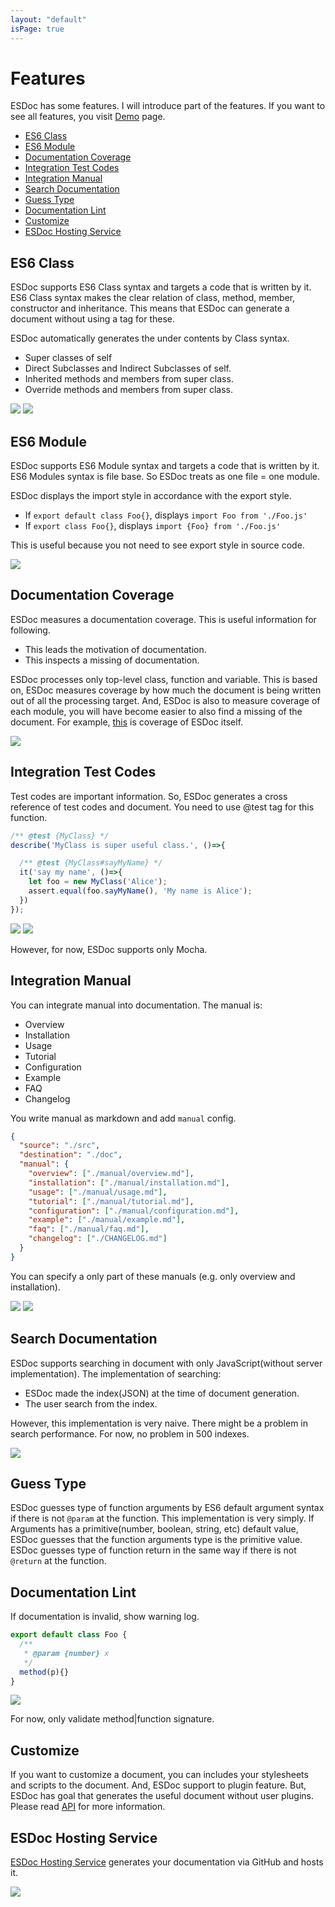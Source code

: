 ```yaml
---
layout: "default"
isPage: true
---
```


# Features
ESDoc has some features.
I will introduce part of the features.
If you want to see all features, you visit [Demo](./#demo) page.

- [ES6 Class](#es6-class)
- [ES6 Module](#es6-module)
- [Documentation Coverage](#documentation-coverage)
- [Integration Test Codes](#integration-test-codes)
- [Integration Manual](#integration-manual)
- [Search Documentation](#search-documentation)
- [Guess Type](#guess-type)
- [Documentation Lint](#documentation-lint)
- [Customize](#customize)
- [ESDoc Hosting Service](#esdoc-hosting-service)


## ES6 Class
ESDoc supports ES6 Class syntax and targets a code that is written by it.
ES6 Class syntax makes the clear relation of class, method, member, constructor and inheritance.
This means that ESDoc can generate a document without using a tag for these.

ESDoc automatically generates the under contents by Class syntax.

- Super classes of self
- Direct Subclasses and Indirect Subclasses of self.
- Inherited methods and members from super class.
- Override methods and members from super class.

<img src="./image/feature/class1.png" class="screen-shot">

<img src="./image/feature/class2.png" class="screen-shot">

## ES6 Module
ESDoc supports ES6 Module syntax and targets a code that is written by it.
ES6 Modules syntax is file base. So ESDoc treats as one file = one module.

ESDoc displays the import style in accordance with the export style.
- If ``export default class Foo{}``, displays ``import Foo from './Foo.js'``
- If ``export class Foo{}``, displays ``import {Foo} from './Foo.js'``

This is useful because you not need to see export style in source code.

<img src="./image/feature/module1.png" class="screen-shot">

## Documentation Coverage
ESDoc measures a documentation coverage. This is useful information for following.
- This leads the motivation of documentation.
- This inspects a missing of documentation.

ESDoc processes only top-level class, function and variable.
This is based on, ESDoc measures coverage by how much the document is being written out of all the processing target.
And, ESDoc is also to measure coverage of each module, you will have become easier to also find a missing of the document.
For example, [this](./esdoc/source.html) is coverage of ESDoc itself.

<img src="./image/feature/coverage1.png" class="screen-shot">

## Integration Test Codes
Test codes are important information.
So, ESDoc generates a cross reference of test codes and document.
You need to use @test tag for this function.

```javascript
/** @test {MyClass} */
describe('MyClass is super useful class.', ()=>{

  /** @test {MyClass#sayMyName} */
  it('say my name', ()=>{
    let foo = new MyClass('Alice');
    assert.equal(foo.sayMyName(), 'My name is Alice');
  })
});
```

<img src="./image/feature/test1.png" class="screen-shot">

<img src="./image/feature/test2.png" class="screen-shot">

However, for now, ESDoc supports only Mocha.

## Integration Manual
You can integrate manual into documentation. The manual is:
- Overview
- Installation
- Usage
- Tutorial
- Configuration
- Example
- FAQ
- Changelog

You write manual as markdown and add ``manual`` config.

```json
{
  "source": "./src",
  "destination": "./doc",
  "manual": {
    "overview": ["./manual/overview.md"],
    "installation": ["./manual/installation.md"],
    "usage": ["./manual/usage.md"],
    "tutorial": ["./manual/tutorial.md"],
    "configuration": ["./manual/configuration.md"],
    "example": ["./manual/example.md"],
    "faq": ["./manual/faq.md"],
    "changelog": ["./CHANGELOG.md"]
  }
}
```

You can specify a only part of these manuals (e.g. only overview and installation).

<img src="./image/feature/manual1.png" class="screen-shot">

<img src="./image/feature/manual2.png" class="screen-shot">

## Search Documentation
ESDoc supports searching in document with only JavaScript(without server implementation).
The implementation of searching:
- ESDoc made the index(JSON) at the time of document generation.
- The user search from the index.

However, this implementation is very naive. There might be a problem in search performance. For now, no problem in 500 indexes.

<img src="./image/feature/search1.png" class="screen-shot">

## Guess Type
ESDoc guesses type of function arguments by ES6 default argument syntax if there is not  ``@param`` at the function.
This implementation is very simply. If Arguments has a primitive(number, boolean, string, etc) default value, ESDoc guesses that the function arguments type is the primitive value.
ESDoc guesses type of function return in the same way if there is not ``@return`` at the function.

## Documentation Lint
If documentation is invalid, show warning log.

```javascript
export default class Foo {
  /**
   * @param {number} x
   */
  method(p){}
}
```

<img src="./image/feature/lint.png" class="screen-shot">

For now, only validate method|function signature.

## Customize
If you want to customize a document, you can includes your stylesheets and scripts to the document.
And, ESDoc support to plugin feature. But, ESDoc has goal that generates the useful document without user plugins.
Please read [API](/api.html) for more information.

## ESDoc Hosting Service
[ESDoc Hosting Service](https://doc.esdoc.org) generates your documentation via GitHub and hosts it.

<img src="./image/feature/hosting1.png" class="screen-shot">
